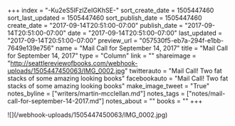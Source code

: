 +++
index = "-Ku2eS5lFzlZeIGKhSE-"
sort_create_date = 1505447460
sort_last_updated = 1505447460
sort_publish_date = 1505447460
create_date = "2017-09-14T20:51:00-07:00"
publish_date = "2017-09-14T20:51:00-07:00"
date = "2017-09-14T20:51:00-07:00"
last_updated = "2017-09-14T20:51:00-07:00"
preview_url = "057530f5-eb7a-294f-e1bb-7649e139e756"
name = "Mail Call for September 14, 2017"
title = "Mail Call for September 14, 2017"
type = "Column"
link = ""
shareimage = "http://seattlereviewofbooks.com/webhook-uploads/1505447450063/IMG_0002.jpg"
twitterauto = "Mail Call! Two fat stacks of some amazing looking books"
facebookauto = "Mail Call! Two fat stacks of some amazing looking books"
make_image_tweet = "True"
notes_byline = ["writers/martin-mcclellan.md"]
notes_tags = ["notes/mail-call-for-september-14-2017.md"]
notes_about = ""
books = ""
+++
<p class="image">![](/webhook-uploads/1505447450063/IMG_0002.jpg)</p>